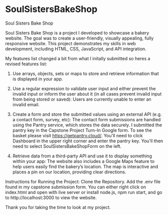 # SoulSistersBakeShop
Soul Sisters Bake Shop

Soul Sisters Bake Shop is a project I developed to showcase a bakery website. The goal was to create a user-friendly, visually appealing, fully responsive website. This project demonstrates my skills in web development, including HTML, CSS, JavaScript, and API integration.

My features list changed a bit from what I initally submitted so heres a revised features list: 

1. Use arrays, objects, sets or maps to store and retrieve information that is displayed in your app.

2. Use a regular expression to validate user input and either prevent the invalid input or inform the user about it (in all cases prevent invalid input from being stored or saved): Users are currently unable to enter an invalid email.

3. Create a form and store the submitted values using an external API (e.g. a contact form, survey, etc): The contact form submissions are handled using the Pantry service, which stores the data securely. I submitted the pantry key in the Capstone Project Turn-In Google form. To see the basket please visit https://getpantry.cloud/. You'll need to click Dashboard in the upper right corner and enter the pantry key. You'll then need to select SoulSistersBakeShopForm on the left.

4. Retrieve data from a third-party API and use it to display something within your app: The website also includes a Google Maps feature to help users easily find the bakery’s location. The map is interactive and places a pin on our location, providing clear directions.


Instructions for Running the Project:
Clone the Repository. Add the .env file found in my capstone submission form. You can either right click on index.html and open with live server or install node.js, npm run start, and go to http://localhost:3000 to view the website.


Thank you for taking the time to look at my project. 